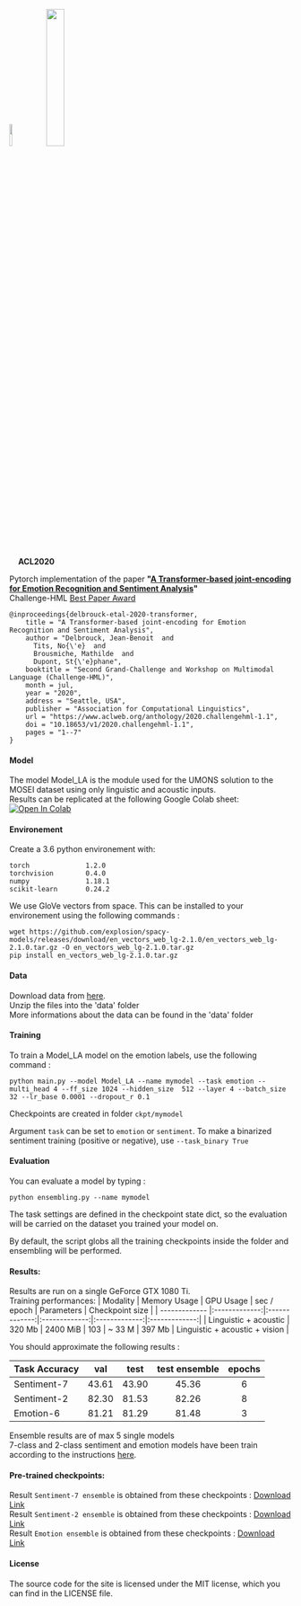 <img src="https://acl2020.org/assets/images/logos/acl-logo.png" width=10% /> &nbsp;&nbsp; <img src="https://raw.githubusercontent.com/valohai/ml-logos/5127528b5baadb77a6ea4b999a47b4e86bf0f98b/pytorch.svg" width=25% /><br/>
&nbsp;&nbsp;&nbsp;&nbsp;<b>ACL2020</b> <br/>

Pytorch implementation of the paper <b>"[A Transformer-based joint-encoding for Emotion Recognition and Sentiment Analysis](https://aclanthology.org/2020.challengehml-1.1.pdf)"</b><br/>
Challenge-HML [Best Paper Award](https://jbdel.github.io/img/HML_best_paper.pdf)

```
@inproceedings{delbrouck-etal-2020-transformer,
    title = "A Transformer-based joint-encoding for Emotion Recognition and Sentiment Analysis",
    author = "Delbrouck, Jean-Benoit  and
      Tits, No{\'e}  and
      Brousmiche, Mathilde  and
      Dupont, St{\'e}phane",
    booktitle = "Second Grand-Challenge and Workshop on Multimodal Language (Challenge-HML)",
    month = jul,
    year = "2020",
    address = "Seattle, USA",
    publisher = "Association for Computational Linguistics",
    url = "https://www.aclweb.org/anthology/2020.challengehml-1.1",
    doi = "10.18653/v1/2020.challengehml-1.1",
    pages = "1--7"
}
```

#### Model

The model Model_LA is the module used for the UMONS solution to the MOSEI dataset using only linguistic and acoustic inputs.<br/>
Results can be replicated at the following Google Colab sheet: [![Open In Colab](https://colab.research.google.com/assets/colab-badge.svg)](https://colab.research.google.com/drive/1Ir00q2drUzJ6bwIoOLodPErS6NjleZG4?usp=sharing)


#### Environement

Create a 3.6 python environement with:
```
torch              1.2.0    
torchvision        0.4.0   
numpy              1.18.1
scikit-learn       0.24.2
```

We use GloVe vectors from space. This can be installed to your environement using the following commands :
```
wget https://github.com/explosion/spacy-models/releases/download/en_vectors_web_lg-2.1.0/en_vectors_web_lg-2.1.0.tar.gz -O en_vectors_web_lg-2.1.0.tar.gz
pip install en_vectors_web_lg-2.1.0.tar.gz
```
#### Data

Download data from [here](https://drive.google.com/file/d/1tcVYIMcZdlDzGuJvnMtbMchKIK9ulW1P/view?usp=sharing).<br/>
Unzip the files into the 'data' folder<br/>
More informations about the data can be found in the 'data' folder<br/>

#### Training

To train a Model_LA model on the emotion labels, use the following command :

```
python main.py --model Model_LA --name mymodel --task emotion --multi_head 4 --ff_size 1024 --hidden_size  512 --layer 4 --batch_size 32 --lr_base 0.0001 --dropout_r 0.1
```
Checkpoints are created in folder `ckpt/mymodel`

Argument `task` can be set to `emotion` or `sentiment`. To make a binarized sentiment training (positive or negative), use `--task_binary True`

#### Evaluation 

You can evaluate a model by typing : 
```
python ensembling.py --name mymodel
```
The task settings are defined in the checkpoint state dict, so the evaluation will be carried on the dataset you trained your model on.

By default, the script globs all the training checkpoints inside the folder and ensembling will be performed.

#### Results:

Results are run on a single GeForce GTX 1080 Ti.<br>
Training performances:
| Modality                          |     Memory Usage  | GPU Usage  |  sec / epoch | Parameters | Checkpoint size | 
| ------------- |:-------------:|:-------------:|:-------------:|:-------------:|:-------------:|
| Linguistic + acoustic             | 320 Mb | 2400 MiB |  103 | ~ 33 M | 397 Mb
| Linguistic + acoustic + vision    |

You should approximate the following results :

| Task Accuracy  |     val | test | test ensemble | epochs | 
| ------------- |:-------------:|:-------------:|:-------------:|:-------------:|
| Sentiment-7    | 43.61   |  43.90  | 45.36  | 6      
| Sentiment-2    |  82.30  |  81.53  | 82.26  |  8        
| Emotion-6      | 81.21   |  81.29  | 81.48  |  3    

Ensemble results are of max 5 single models <br>
7-class and 2-class sentiment and emotion models have been train according to the instructions [here](https://github.com/CMU-MultiComp-Lab/CMU-MultimodalSDK/tree/main/mmsdk/mmdatasdk/dataset/standard_datasets/CMU_MOSEI).<br>

#### Pre-trained checkpoints:
Result `Sentiment-7 ensemble` is obtained from these checkpoints : [Download Link](https://drive.google.com/file/d/11BKBbxp2tNZ6Ai1YD-pPrievffYh7orM/view?usp=sharing)<br/>
Result `Sentiment-2 ensemble` is obtained from these checkpoints : [Download Link](https://drive.google.com/file/d/15PanBXsxXzvmDsVuA5qiWQd33ssezjxn/view?usp=sharing)<br/>
Result `Emotion ensemble` is obtained from these checkpoints : [Download Link](https://drive.google.com/file/d/1GyXRWhtf0_sJQacy5wT8vHoynwHkMo79/view?usp=sharing)<br/>

#### License

The source code for the site is licensed under the MIT license, which you can find in the LICENSE file.
